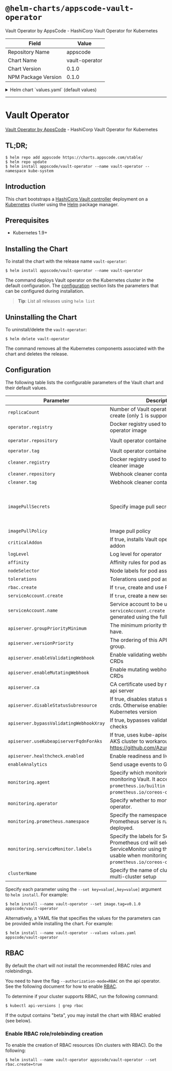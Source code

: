 # `@helm-charts/appscode-vault-operator`

Vault Operator by AppsCode - HashiCorp Vault Operator for Kubernetes

| Field               | Value          |
| ------------------- | -------------- |
| Repository Name     | appscode       |
| Chart Name          | vault-operator |
| Chart Version       | 0.1.0          |
| NPM Package Version | 0.1.0          |

<details>

<summary>Helm chart `values.yaml` (default values)</summary>

```yaml
# Default values for vault-operator.
# This is a YAML-formatted file.
# Declare variables to be passed into your templates.
replicaCount: 1
operator:
  registry: kubevault
  repository: vault-operator
  tag: 0.1.0
cleaner:
  registry: appscode
  repository: kubectl
  tag: v1.12
## Optionally specify an array of imagePullSecrets.
## Secrets must be manually created in the namespace.
## ref: https://kubernetes.io/docs/concepts/containers/images/#specifying-imagepullsecrets-on-a-pod
##
# imagePullSecrets:
#   - name: myRegistryKeySecretName
## Specify a imagePullPolicy
## ref: http://kubernetes.io/docs/user-guide/images/#pre-pulling-images
##
imagePullPolicy: IfNotPresent
## Installs voyager operator as critical addon
## https://kubernetes.io/docs/tasks/administer-cluster/guaranteed-scheduling-critical-addon-pods/
criticalAddon: false

## Log level for operator
logLevel: 3

## Annotations passed to operator pod(s).
##
annotations: {}

resources: {}
  # We usually recommend not to specify default resources and to leave this as a conscious
  # choice for the user. This also increases chances charts run on environments with little
  # resources, such as Minikube. If you do want to specify resources, uncomment the following
  # lines, adjust them as necessary, and remove the curly braces after 'resources:'.
  # limits:
  #  cpu: 100m
  #  memory: 128Mi
  # requests:
  #  cpu: 100m
  #  memory: 128Mi

## Node labels for pod assignment
## Ref: https://kubernetes.io/docs/user-guide/node-selection/
##
nodeSelector:
  beta.kubernetes.io/os: linux
  beta.kubernetes.io/arch: amd64

## Tolerations for pod assignment
## Ref: https://kubernetes.io/docs/concepts/configuration/taint-and-toleration/
##
tolerations: {}

## Affinity for pod assignment
## Ref: https://kubernetes.io/docs/concepts/configuration/assign-pod-node/#affinity-and-anti-affinity
##
affinity: {}

## Install Default RBAC roles and bindings
rbac:
  # Specifies whether RBAC resources should be created
  create: true

serviceAccount:
  # Specifies whether a ServiceAccount should be created
  create: true
  # The name of the ServiceAccount to use.
  # If not set and create is true, a name is generated using the fullname template
  name:

apiserver:
  # groupPriorityMinimum is the minimum priority the group should have. Please see
  # https://github.com/kubernetes/kube-aggregator/blob/release-1.9/pkg/apis/apiregistration/v1beta1/types.go#L58-L64
  # for more information on proper values of this field.
  groupPriorityMinimum: 10000
  # versionPriority is the ordering of this API inside of the group. Please see
  # https://github.com/kubernetes/kube-aggregator/blob/release-1.9/pkg/apis/apiregistration/v1beta1/types.go#L66-L70
  # for more information on proper values of this field
  versionPriority: 15
  # enableMutatingWebhook is used to configure mutating webhook for Kubernetes workloads
  enableMutatingWebhook: true
  # enableValidatingWebhook is used to configure validating webhook for Kubernetes workloads
  enableValidatingWebhook: true
  # CA certificate used by main Kubernetes api server
  ca: not-ca-cert
  # If true, disables status sub resource for crds.
  # Otherwise, enables status sub resource for Kubernetes version >= 1.11 and disables for other versions.
  disableStatusSubresource: false
  # If true, bypasses validating webhook xray checks
  bypassValidatingWebhookXray: false
  # If true, uses kube-apiserver FQDN for AKS cluster to workaround https://github.com/Azure/AKS/issues/522 (default true)
  useKubeapiserverFqdnForAks: true
  # healthcheck configures the readiness and liveliness probes for the operator pod.
  healthcheck:
    enabled: true

# Send usage events to Google Analytics
enableAnalytics: true

monitoring:
  # specify monitoring agent (either "prometheus.io/builtin" or "prometheus.io/coreos-operator")
  agent: "none"
  # specify whether to monitor Vault operator
  operator: false
  # specify where ServiceMonitor crd will be created
  prometheus:
    namespace: ""
  serviceMonitor:
    labels: {}

# Name of cluster used in a multi-cluster setup
clusterName:
```

</details>

---

# Vault Operator

[Vault Operator by AppsCode](https://github.com/kubevault/operator) - HashiCorp Vault Operator for Kubernetes

## TL;DR;

```console
$ helm repo add appscode https://charts.appscode.com/stable/
$ helm repo update
$ helm install appscode/vault-operator --name vault-operator --namespace kube-system
```

## Introduction

This chart bootstraps a [HashiCorp Vault controller](https://github.com/kubevault/operator) deployment on a [Kubernetes](http://kubernetes.io) cluster using the [Helm](https://helm.sh) package manager.

## Prerequisites

- Kubernetes 1.9+

## Installing the Chart

To install the chart with the release name `vault-operator`:

```console
$ helm install appscode/vault-operator --name vault-operator
```

The command deploys Vault operator on the Kubernetes cluster in the default configuration. The [configuration](#configuration) section lists the parameters that can be configured during installation.

> **Tip**: List all releases using `helm list`

## Uninstalling the Chart

To uninstall/delete the `vault-operator`:

```console
$ helm delete vault-operator
```

The command removes all the Kubernetes components associated with the chart and deletes the release.

## Configuration

The following table lists the configurable parameters of the Vault chart and their default values.

| Parameter                               | Description                                                                                                                                                                | Default                                                   |
| --------------------------------------- | -------------------------------------------------------------------------------------------------------------------------------------------------------------------------- | --------------------------------------------------------- |
| `replicaCount`                          | Number of Vault operator replicas to create (only 1 is supported)                                                                                                          | `1`                                                       |
| `operator.registry`                     | Docker registry used to pull Vault operator image                                                                                                                          | `kubevault`                                               |
| `operator.repository`                   | Vault operator container image                                                                                                                                             | `vault-operator`                                          |
| `operator.tag`                          | Vault operator container image tag                                                                                                                                         | `0.1.0`                                                   |
| `cleaner.registry`                      | Docker registry used to pull Webhook cleaner image                                                                                                                         | `appscode`                                                |
| `cleaner.repository`                    | Webhook cleaner container image                                                                                                                                            | `kubectl`                                                 |
| `cleaner.tag`                           | Webhook cleaner container image tag                                                                                                                                        | `v1.11`                                                   |
| `imagePullSecrets`                      | Specify image pull secrets                                                                                                                                                 | `nil` (does not add image pull secrets to deployed pods)  |
| `imagePullPolicy`                       | Image pull policy                                                                                                                                                          | `IfNotPresent`                                            |
| `criticalAddon`                         | If true, installs Vault operator as critical addon                                                                                                                         | `false`                                                   |
| `logLevel`                              | Log level for operator                                                                                                                                                     | `3`                                                       |
| `affinity`                              | Affinity rules for pod assignment                                                                                                                                          | `{}`                                                      |
| `nodeSelector`                          | Node labels for pod assignment                                                                                                                                             | `{}`                                                      |
| `tolerations`                           | Tolerations used pod assignment                                                                                                                                            | `{}`                                                      |
| `rbac.create`                           | If `true`, create and use RBAC resources                                                                                                                                   | `true`                                                    |
| `serviceAccount.create`                 | If `true`, create a new service account                                                                                                                                    | `true`                                                    |
| `serviceAccount.name`                   | Service account to be used. If not set and `serviceAccount.create` is `true`, a name is generated using the fullname template                                              | ``                                                        |
| `apiserver.groupPriorityMinimum`        | The minimum priority the group should have.                                                                                                                                | 10000                                                     |
| `apiserver.versionPriority`             | The ordering of this API inside of the group.                                                                                                                              | 15                                                        |
| `apiserver.enableValidatingWebhook`     | Enable validating webhooks for Vault CRDs                                                                                                                                  | true                                                      |
| `apiserver.enableMutatingWebhook`       | Enable mutating webhooks for Vault CRDs                                                                                                                                    | true                                                      |
| `apiserver.ca`                          | CA certificate used by main Kubernetes api server                                                                                                                          | `not-ca-cert`                                             |
| `apiserver.disableStatusSubresource`    | If true, disables status sub resource for crds. Otherwise enables based on Kubernetes version                                                                              | `false`                                                   |
| `apiserver.bypassValidatingWebhookXray` | If true, bypasses validating webhook xray checks                                                                                                                           | `false`                                                   |
| `apiserver.useKubeapiserverFqdnForAks`  | If true, uses kube-apiserver FQDN for AKS cluster to workaround https://github.com/Azure/AKS/issues/522                                                                    | `true`                                                    |
| `apiserver.healthcheck.enabled`         | Enable readiness and liveliness probes                                                                                                                                     | `true`                                                    |
| `enableAnalytics`                       | Send usage events to Google Analytics                                                                                                                                      | `true`                                                    |
| `monitoring.agent`                      | Specify which monitoring agent to use for monitoring Vault. It accepts either `prometheus.io/builtin` or `prometheus.io/coreos-operator`.                                  | `none`                                                    |
| `monitoring.operator`                   | Specify whether to monitor Vault operator.                                                                                                                                 | `false`                                                   |
| `monitoring.prometheus.namespace`       | Specify the namespace where Prometheus server is running or will be deployed.                                                                                              | Release namespace                                         |
| `monitoring.serviceMonitor.labels`      | Specify the labels for ServiceMonitor. Prometheus crd will select ServiceMonitor using these labels. Only usable when monitoring agent is `prometheus.io/coreos-operator`. | `app: <generated app name>` and `release: <release name>` |
| `clusterName`                           | Specify the name of cluster used in a multi-cluster setup                                                                                                                  |                                                           |

Specify each parameter using the `--set key=value[,key=value]` argument to `helm install`. For example:

```console
$ helm install --name vault-operator --set image.tag=v0.1.0 appscode/vault-operator
```

Alternatively, a YAML file that specifies the values for the parameters can be provided while
installing the chart. For example:

```console
$ helm install --name vault-operator --values values.yaml appscode/vault-operator
```

## RBAC

By default the chart will not install the recommended RBAC roles and rolebindings.

You need to have the flag `--authorization-mode=RBAC` on the api operator. See the following document for how to enable [RBAC](https://kubernetes.io/docs/admin/authorization/rbac/).

To determine if your cluster supports RBAC, run the following command:

```console
$ kubectl api-versions | grep rbac
```

If the output contains "beta", you may install the chart with RBAC enabled (see below).

### Enable RBAC role/rolebinding creation

To enable the creation of RBAC resources (On clusters with RBAC). Do the following:

```console
$ helm install --name vault-operator appscode/vault-operator --set rbac.create=true
```
